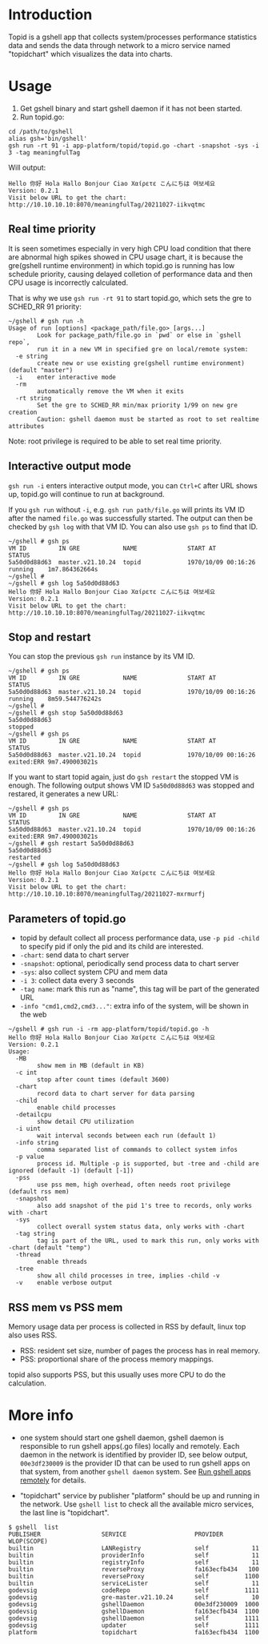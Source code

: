# Introduction

Topid is a gshell app that collects system/processes performance statistics data
and sends the data through network to a micro service named "topidchart" which
visualizes the data into charts.

# Usage

1. Get gshell binary and start gshell daemon if it has not been started.
2. Run topid.go:

```
cd /path/to/gshell
alias gsh='bin/gshell'
gsh run -rt 91 -i app-platform/topid/topid.go -chart -snapshot -sys -i 3 -tag meaningfulTag
```

Will output:

```
Hello 你好 Hola Hallo Bonjour Ciao Χαίρετε こんにちは 여보세요
Version: 0.2.1
Visit below URL to get the chart:
http://10.10.10.10:8070/meaningfulTag/20211027-iikvqtmc
```

## Real time priority

It is seen sometimes especially in very high CPU load condition that there are abnormal
high spikes showed in CPU usage chart, it is because the gre(gshell runtime environment)
in which topid.go is running has low schedule priority, causing delayed colletion of
performance data and then CPU usage is incorrectly calculated.

That is why we use `gsh run -rt 91` to start topid.go, which sets the gre to SCHED_RR 91
priority:

```
~/gshell # gsh run -h
Usage of run [options] <package_path/file.go> [args...]
        Look for package_path/file.go in `pwd` or else in `gshell repo`,
        run it in a new VM in specified gre on local/remote system:
  -e string
        create new or use existing gre(gshell runtime environment) (default "master")
  -i    enter interactive mode
  -rm
        automatically remove the VM when it exits
  -rt string
        Set the gre to SCHED_RR min/max priority 1/99 on new gre creation
        Caution: gshell daemon must be started as root to set realtime attributes
```

Note: root privilege is required to be able to set real time priority.

## Interactive output mode

`gsh run -i` enters interactive output mode, you can `Ctrl+C` after URL shows up,
topid.go will continue to run at background.

If you `gsh run` without `-i`, e.g. `gsh run path/file.go` will prints its VM ID
after the named `file.go` was successfully started. The output can then be checked
by `gsh log` with that VM ID. You can also use `gsh ps` to find that ID.

```
~/gshell # gsh ps
VM ID         IN GRE            NAME              START AT             STATUS
5a50d0d88d63  master.v21.10.24  topid             1970/10/09 00:16:26  running    1m7.864362664s
~/gshell #
~/gshell # gsh log 5a50d0d88d63
Hello 你好 Hola Hallo Bonjour Ciao Χαίρετε こんにちは 여보세요
Version: 0.2.1
Visit below URL to get the chart:
http://10.10.10.10:8070/meaningfulTag/20211027-iikvqtmc
```

## Stop and restart

You can stop the previous `gsh run` instance by its VM ID.

```
~/gshell # gsh ps
VM ID         IN GRE            NAME              START AT             STATUS
5a50d0d88d63  master.v21.10.24  topid             1970/10/09 00:16:26  running    8m59.544776242s
~/gshell #
~/gshell # gsh stop 5a50d0d88d63
5a50d0d88d63
stopped
~/gshell # gsh ps
VM ID         IN GRE            NAME              START AT             STATUS
5a50d0d88d63  master.v21.10.24  topid             1970/10/09 00:16:26  exited:ERR 9m7.490003021s
```

If you want to start topid again, just do `gsh restart` the stopped VM is enough.
The following output shows VM ID `5a50d0d88d63` was stopped and restared, it generates a new URL:

```
~/gshell # gsh ps
VM ID         IN GRE            NAME              START AT             STATUS
5a50d0d88d63  master.v21.10.24  topid             1970/10/09 00:16:26  exited:ERR 9m7.490003021s
~/gshell # gsh restart 5a50d0d88d63
5a50d0d88d63
restarted
~/gshell # gsh log 5a50d0d88d63
Hello 你好 Hola Hallo Bonjour Ciao Χαίρετε こんにちは 여보세요
Version: 0.2.1
Visit below URL to get the chart:
http://10.10.10.10:8070/meaningfulTag/20211027-mxrmurfj
```

## Parameters of topid.go

- topid by default collect all process performance data, use `-p pid -child` to specify
  pid if only the pid and its child are interested.
- `-chart`: send data to chart server
- `-snapshot`: optional, periodically send process data to chart server
- `-sys`: also collect system CPU and mem data
- `-i 3`: collect data every 3 seconds
- `-tag name`: mark this run as "name", this tag will be part of the generated URL
- `-info "cmd1,cmd2,cmd3..."`: extra info of the system, will be shown in the web

```
~/gshell # gsh run -i -rm app-platform/topid/topid.go -h
Hello 你好 Hola Hallo Bonjour Ciao Χαίρετε こんにちは 여보세요
Version: 0.2.1
Usage:
  -MB
        show mem in MB (default in KB)
  -c int
        stop after count times (default 3600)
  -chart
        record data to chart server for data parsing
  -child
        enable child processes
  -detailcpu
        show detail CPU utilization
  -i uint
        wait interval seconds between each run (default 1)
  -info string
        comma separated list of commands to collect system infos
  -p value
        process id. Multiple -p is supported, but -tree and -child are ignored (default -1) (default [-1])
  -pss
        use pss mem, high overhead, often needs root privilege (default rss mem)
  -snapshot
        also add snapshot of the pid 1's tree to records, only works with -chart
  -sys
        collect overall system status data, only works with -chart
  -tag string
        tag is part of the URL, used to mark this run, only works with -chart (default "temp")
  -thread
        enable threads
  -tree
        show all child processes in tree, implies -child -v
  -v    enable verbose output

```

## RSS mem vs PSS mem

Memory usage data per process is collected in RSS by default, linux top also uses RSS.

- RSS: resident set size, number of pages the process has in real memory.
- PSS: proportional share of the process memory mappings.

topid also supports PSS, but this usually uses more CPU to do the calculation.

# More info

- one system should start one gshell daemon, gshell daemon is responsible to run gshell
  apps(.go files) locally and remotely. Each daemon in the network is identified by
  provider ID, see below output, `00e3df230009` is the provider ID that can be used to
  run gshell apps on that system, from another `gshell daemon` system.
  See [Run gshell apps remotely](TBD) for details.

- "topidchart" service by publisher "platform" should be up and running in the network.
  Use `gshell list` to check all the available micro services, the last line is "topidchart".

```
$ gshell  list
PUBLISHER                 SERVICE                   PROVIDER      WLOP(SCOPE)
builtin                   LANRegistry               self            11
builtin                   providerInfo              self            11
builtin                   registryInfo              self            11
builtin                   reverseProxy              fa163ecfb434   100
builtin                   reverseProxy              self          1100
builtin                   serviceLister             self            11
godevsig                  codeRepo                  self          1111
godevsig                  gre-master.v21.10.24      self            10
godevsig                  gshellDaemon              00e3df230009  1000
godevsig                  gshellDaemon              fa163ecfb434  1100
godevsig                  gshellDaemon              self          1111
godevsig                  updater                   self          1111
platform                  topidchart                fa163ecfb434  1100
```
